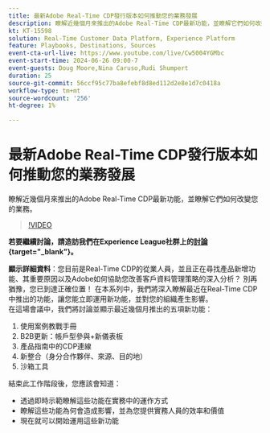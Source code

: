 ```yaml
---
title: 最新Adobe Real-Time CDP發行版本如何推動您的業務發展
description: 瞭解近幾個月來推出的Adobe Real-Time CDP最新功能，並瞭解它們如何改變您的業務。
kt: KT-15598
solution: Real-Time Customer Data Platform, Experience Platform
feature: Playbooks, Destinations, Sources
event-cta-url-live: https://www.youtube.com/live/Cw5004YGMbc
event-start-time: 2024-06-26 09:00-7
event-guests: Doug Moore,Nina Caruso,Rudi Shumpert
duration: 25
source-git-commit: 56ccf95c77ba8efebf8d8ed112d2e8e1d7c0418a
workflow-type: tm+mt
source-wordcount: '256'
ht-degree: 1%

---
```


# 最新Adobe Real-Time CDP發行版本如何推動您的業務發展

瞭解近幾個月來推出的Adobe Real-Time CDP最新功能，並瞭解它們如何改變您的業務。

>[!VIDEO](https://video.tv.adobe.com/v/3430515/?quality=12&learn=on)

**若要繼續討論，請造訪我們在Experience League社群上的[討論](https://experienceleaguecommunities.adobe.com/t5/real-time-customer-data-platform/experience-league-live-post-session-discussion-how-the-latest/m-p/685150#M67){target="_blank"}。**

**顯示詳細資料**：您目前是Real-Time CDP的從業人員，並且正在尋找產品新增功能、其重要原因以及Adobe如何協助您改善客戶資料管理策略的深入分析？ 別再猶豫，您已到達正確位置！ 在本系列中，我們將深入瞭解最近在Real-Time CDP中推出的功能，讓您能立即運用新功能，並對您的組織產生影響。\
在這場會議中，我們將討論並顯示最近幾個月推出的五項新功能：

1. 使用案例教戰手冊
1. B2B更新：帳戶型參與+新儀表板
1. 產品指南中的CDP連線
1. 新整合（身分合作夥伴、來源、目的地）
1. 沙箱工具

結束此工作階段後，您應該會知道：

* 透過即時示範瞭解這些功能在實務中的運作方式
* 瞭解這些功能為何會造成影響，並為您提供實務人員的效率和價值
* 現在就可以開始運用這些新功能